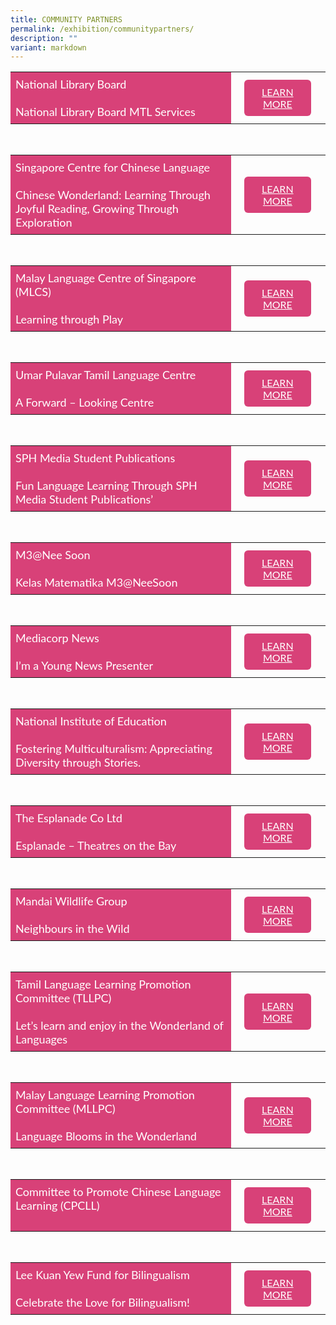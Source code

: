 ```yaml
---
title: COMMUNITY PARTNERS
permalink: /exhibition/communitypartners/
description: ""
variant: markdown
---
```

<style>
    .btn1{
    font-size: 16px;
    font-family:Lato,sans-serif;
    background-color: #d84178;
    padding: 10px 13px;
    margin: -5px 13px;
    border-radius: 6px;
    width: 60%;
    text-align: center;
    display:block;
    }
     .btn1:hover {
background-color: lightgrey !important;
}
.content a {
margin-bottom:0rem;
text-decoration:none;
}
@media only screen and (max-width: 600px) {
    .btn1 {
      width:74%
    }
}
</style>


<table style="border-collapse: collapse;
  width: 100%;">
  <tbody><tr>
    <td style="border: none; width: 70%;
  text-align: left;padding: 8px;background-color:#d84178;color:#fff;font-family:Lato,sans-serif;font-size: 18px;">National Library Board<br><br>National Library Board MTL Services
            </td>
    <td style="border: none;
  text-align: left;padding: 8px;width: 30%;font-family:Lato,sans-serif;">
 <a href="/nlb-exhibition/" class="btn1" style="color:#fff;">LEARN MORE</a>
</td>
    </tr>
</tbody></table>

<br>
<table style="border-collapse: collapse;
  width: 100%;">
  <tbody><tr>
    <td style="border: none; width: 70%;
  text-align: left;padding: 8px;background-color:#d84178;color:#fff;font-family:Lato,sans-serif;font-size: 18px;">Singapore Centre for Chinese Language<br><br>Chinese Wonderland: Learning Through Joyful Reading, Growing Through Exploration
            </td>
    <td style="border: none;
  text-align: left;padding: 8px;width: 30%;font-family:Lato,sans-serif;">
 <a href="/scsl-exhibition/" class="btn1" style="color:#fff;">LEARN MORE</a>
</td>
    </tr>
</tbody></table>

<br>
<table style="border-collapse: collapse;
  width: 100%;">
  <tbody><tr>
    <td style="border: none; width: 70%;
  text-align: left;padding: 8px;background-color:#d84178;color:#fff;font-family:Lato,sans-serif;font-size: 18px;">Malay Language Centre of Singapore (MLCS)<br><br>Learning through Play
            </td>
    <td style="border: none;
  text-align: left;padding: 8px;width: 30%;font-family:Lato,sans-serif;">
 <a href="/mlcs-exhibition/" class="btn1" style="color:#fff;">LEARN MORE</a>
</td>
    </tr>
</tbody></table>

<br>
<table style="border-collapse: collapse;
  width: 100%;">
  <tbody><tr>
    <td style="border: none; width: 70%;
  text-align: left;padding: 8px;background-color:#d84178;color:#fff;font-family:Lato,sans-serif;font-size: 18px;">Umar Pulavar Tamil Language Centre<br><br>A Forward – Looking Centre
            </td>
    <td style="border: none;
  text-align: left;padding: 8px;width: 30%;font-family:Lato,sans-serif;">
 <a href="/uptlc-exhibition/" class="btn1" style="color:#fff;">LEARN MORE</a>
</td>
    </tr>
</tbody></table>

<br>
<table style="border-collapse: collapse;
  width: 100%;">
  <tbody><tr>
<td style="border: none; width: 70%;
  text-align: left;padding: 8px;background-color:#d84178;color:#fff;font-family:Lato,sans-serif;font-size: 18px;">SPH Media Student Publications<br><br>Fun Language Learning Through SPH Media Student Publications’</td>
 <td style="border: none;
  text-align: left;padding: 8px;width: 30%;font-family:Lato,sans-serif;">
<a href="/sph-exhibition/" class="btn1" style="color:#fff;">LEARN MORE</a>
</td>
</tr>
</tbody></table>

<br>
<table style="border-collapse: collapse;
  width: 100%;">
  <tbody><tr>
<td style="border: none; width: 70%;
  text-align: left;padding: 8px;background-color:#d84178;color:#fff;font-family:Lato,sans-serif;font-size: 18px;">M3@Nee Soon<br>
<br>Kelas Matematika M3@NeeSoon</td>
 <td style="border: none;
  text-align: left;padding: 8px;width: 30%;font-family:Lato,sans-serif;">
<a href="/m3nee-soon-exhibition/" class="btn1" style="color:#fff;">LEARN MORE</a>
</td>
</tr>
</tbody></table>

<br>
<table style="border-collapse: collapse;
  width: 100%;">
  <tbody><tr>
<td style="border: none; width: 70%;
  text-align: left;padding: 8px;background-color:#d84178;color:#fff;font-family:Lato,sans-serif;font-size: 18px;">Mediacorp News<br>
<br>I’m a Young News Presenter</td>
 <td style="border: none;
  text-align: left;padding: 8px;width: 30%;font-family:Lato,sans-serif;">
<a href="/mediacorp-exhibition/" class="btn1" style="color:#fff;">LEARN MORE</a>
</td>
</tr>
</tbody></table>

<br>
<table style="border-collapse: collapse;
  width: 100%;">
  <tbody><tr>
<td style="border: none; width: 70%;
  text-align: left;padding: 8px;background-color:#d84178;color:#fff;font-family:Lato,sans-serif;font-size: 18px;">National Institute of Education<br>
<br>Fostering Multiculturalism: Appreciating Diversity through Stories.</td>
 <td style="border: none;
  text-align: left;padding: 8px;width: 30%;font-family:Lato,sans-serif;">
<a href="/nie-exhibition/" class="btn1" style="color:#fff;">LEARN MORE</a>
</td>
</tr>
</tbody></table>



<br>
<table style="border-collapse: collapse;
  width: 100%;">
  <tbody><tr>
<td style="border: none; width: 70%;
  text-align: left;padding: 8px;background-color:#d84178;color:#fff;font-family:Lato,sans-serif;font-size: 18px;">The Esplanade Co Ltd<br>
<br>Esplanade – Theatres on the Bay</td>
 <td style="border: none;
  text-align: left;padding: 8px;width: 30%;font-family:Lato,sans-serif;">
<a href="esplanade-exhibition" class="btn1" style="color:#fff;">LEARN MORE</a>
</td>
</tr>
</tbody></table>

<br>
<table style="border-collapse: collapse;
  width: 100%;">
  <tbody><tr>
<td style="border: none; width: 70%;
  text-align: left;padding: 8px;background-color:#d84178;color:#fff;font-family:Lato,sans-serif;font-size: 18px;">Mandai Wildlife Group<br>
<br>Neighbours in the Wild</td>
 <td style="border: none;
  text-align: left;padding: 8px;width: 30%;font-family:Lato,sans-serif;">
<a href="/mandai-exhibition/" class="btn1" style="color:#fff;">LEARN MORE</a>
</td>
</tr>
</tbody></table>

<br>
<table style="border-collapse: collapse;
  width: 100%;">
  <tbody><tr>
<td style="border: none; width: 70%;
  text-align: left;padding: 8px;background-color:#d84178;color:#fff;font-family:Lato,sans-serif;font-size: 18px;">Tamil Language Learning Promotion Committee&nbsp;(TLLPC)<br>
<br>Let’s learn and enjoy in the Wonderland of Languages</td>
 <td style="border: none;
  text-align: left;padding: 8px;width: 30%;font-family:Lato,sans-serif;">
<a href="/tllpc-exhibition/" class="btn1" style="color:#fff;">LEARN MORE</a>
</td>
</tr>
</tbody></table>

<br>
<table style="border-collapse: collapse;
  width: 100%;">
  <tbody><tr>
<td style="border: none; width: 70%;
  text-align: left;padding: 8px;background-color:#d84178;color:#fff;font-family:Lato,sans-serif;font-size: 18px;">Malay Language Learning Promotion Committee (MLLPC)<br>
<br>Language Blooms in the Wonderland</td>
 <td style="border: none;
  text-align: left;padding: 8px;width: 30%;font-family:Lato,sans-serif;">
<a href="/mllpc-exhibition/" class="btn1" style="color:#fff;">LEARN MORE</a>
</td>
</tr>
</tbody></table>

<br>
<table style="border-collapse: collapse;
  width: 100%;">
  <tbody><tr>
<td style="border: none; width: 70%;
  text-align: left;padding: 8px;background-color:#d84178;color:#fff;font-family:Lato,sans-serif;font-size: 18px;">Committee to Promote Chinese Language Learning (CPCLL)<br>
<br></td>
 <td style="border: none;
  text-align: left;padding: 8px;width: 30%;font-family:Lato,sans-serif;">
<a href="/cpcll-exhibition/" class="btn1" style="color:#fff;">LEARN MORE</a>
</td>
</tr>
</tbody></table>

<br>
<table style="border-collapse: collapse;
  width: 100%;">
  <tbody><tr>
<td style="border: none; width: 70%;
  text-align: left;padding: 8px;background-color:#d84178;color:#fff;font-family:Lato,sans-serif;font-size: 18px;">Lee Kuan Yew Fund for Bilingualism<br>
<br>Celebrate the Love for Bilingualism!</td>
 <td style="border: none;
  text-align: left;padding: 8px;width: 30%;font-family:Lato,sans-serif;">
<a href="/lkyfb-exhibition/" class="btn1" style="color:#fff;">LEARN MORE</a>
</td>
</tr>
</tbody></table>